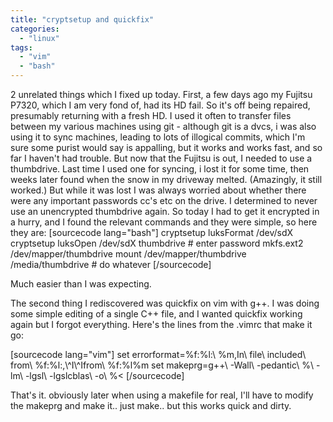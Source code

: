 ```yaml
---
title: "cryptsetup and quickfix"
categories: 
  - "linux"
tags:
  - "vim"
  - "bash"
---
```


2 unrelated things which I fixed up today. First, a few days ago my Fujitsu P7320, which I am very fond of, had its HD fail. So it's off being repaired, presumably returning with a fresh HD. I used it often to transfer files between my various machines using git - although git is a dvcs, i was also using it to sync machines, leading to lots of illogical commits, which I'm sure some purist would say is appalling, but it works and works fast, and so far I haven't had trouble. But now that the Fujitsu is out, I needed to use a thumbdrive. Last time I used one for syncing, i lost it for some time, then weeks later found when the snow in my driveway melted. (Amazingly, it still worked.) But while it was lost I was always worried about whether there were any important passwords cc's etc on the drive. I determined to never use an unencrypted thumbdrive again. So today I had to get it encrypted in a hurry, and I found the relevant commands and they were simple, so here they are: \[sourcecode lang="bash"\] cryptsetup luksFormat /dev/sdX cryptsetup luksOpen /dev/sdX thumbdrive # enter password mkfs.ext2 /dev/mapper/thumbdrive mount /dev/mapper/thumbdrive /media/thumbdrive # do whatever \[/sourcecode\]

Much easier than I was expecting.

The second thing I rediscovered was quickfix on vim with g++. I was doing some simple editing of a single C++ file, and I wanted quickfix working again but I forgot everything. Here's the lines from the .vimrc that make it go:

\[sourcecode lang="vim"\] set errorformat=%f:%l:\\ %m,In\\ file\\ included\\ from\\ %f:%l:,\\^I\\^Ifrom\\ %f:%l%m set makeprg=g++\\ -Wall\\ -pedantic\\ %\\ -lm\\ -lgsl\\ -lgslcblas\\ -o\\ %< \[/sourcecode\]

That's it. obviously later when using a makefile for real, I'll have to modify the makeprg and make it.. just make.. but this works quick and dirty.
